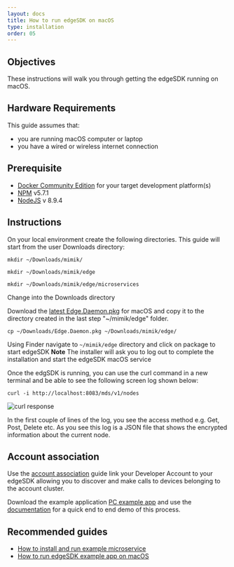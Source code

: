 ```yaml
---
layout: docs
title: How to run edgeSDK on macOS
type: installation
order: 05
---
```


## Objectives

These instructions will walk you through getting the edgeSDK running on macOS.

## Hardware Requirements

This guide assumes that:

- you are running macOS  computer or laptop
- you have a wired or wireless internet connection

## Prerequisite

- [Docker Community Edition](https://www.docker.com/community-edition#/download) for your target development platform(s)
- [NPM](https://www.npmjs.com/) v5.7.1
- [NodeJS](https://nodejs.org) v 8.9.4

## Instructions

On your local environment create the following directories. This guide will start from the user Downloads directory:

```mkdir ~/Downloads/mimik/```

```mkdir ~/Downloads/mimik/edge```

```mkdir ~/Downloads/mimik/edge/microservices```

Change into the Downloads directory

Download the [latest Edge.Daemon.pkg](https://github.com/mimikgit/edgeSDK/releases) for macOS and copy it to the directory created in the last step "~/mimik/edge" folder.

```cp ~/Downloads/Edge.Daemon.pkg ~/Downloads/mimik/edge/```

<!-- Next copy the edgeSDK license configuration to the edgeSDK installation directory

```cp -a ~/Downloads/edgeSDK/tools/mimikEdge.lic ~/Downloads/mimik/edge/ ```
 -->

Using Finder navigate to ```~/mimik/edge``` directory and click on package to start edgeSDK **Note** The installer will ask you to log out to complete the installation and start the edgeSDK macOS service

Once the edgSDK is running, you can  use the curl command in a new terminal and be able to see the following screen log shown below:

```curl -i http://localhost:8083/mds/v1/nodes```

![curl response](/assets/images/documentation/curl_response_install_edgeSDK.png)

In the first couple of lines of the log, you see the access method e.g. Get, Post, Delete etc. As you see this log is a JSON file that shows the encrypted information about the current node.

## Account association

Use the [account association](/docs/1.2.0/getting-started/account-association.html) guide link your Developer Account to your edgeSDK allowing you to discover and make calls to devices belonging to the account cluster.

Download the example application  [PC example app](https://github.com/mimikgit/edgeSDK/tree/master/example/PC%20Hello%20App) and use the [documentation](/docs/1.2.0/example-apps/how-to-run-edgesdk-example-app-on-macos.html)  for a quick end to end demo of this process.

## Recommended guides

- [How to install and run example microservice](/docs/1.2.0/microservices/How-to-deploy-example-microservice.html)
- [How to run edgeSDK example app on macOS ](/docs/1.2.0/example-apps/how-to-run-edgeSDK-example-app-on-macos.html)